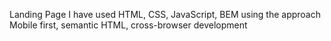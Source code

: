 Landing Page
I have used  HTML, CSS, JavaScript, BEM  using the approach Mobile first,  semantic HTML, cross-browser development
